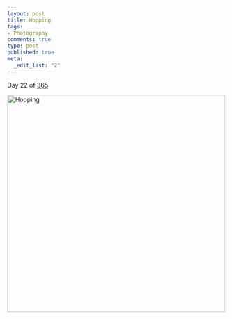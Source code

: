 ```yaml
--- 
layout: post
title: Hopping
tags: 
- Photography
comments: true
type: post
published: true
meta: 
  _edit_last: "2"
---
```

Day 22 of <a href="http://www.flickr.com/photos/aaronbrethorst/sets/72157612028658986/">365</a>

<a href="http://www.flickr.com/photos/aaronbrethorst/3220004748/" title="Hopping by aaronbrethorst, on Flickr"><img src="http://farm4.static.flickr.com/3360/3220004748_6639ba7ba9.jpg" width="500" height="500" alt="Hopping" /></a>
